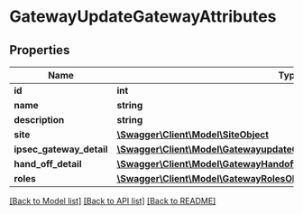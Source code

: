 # GatewayUpdateGatewayAttributes

## Properties
Name | Type | Description | Notes
------------ | ------------- | ------------- | -------------
**id** | **int** |  | 
**name** | **string** |  | [optional] 
**description** | **string** |  | [optional] 
**site** | [**\Swagger\Client\Model\SiteObject**](SiteObject.md) |  | [optional] 
**ipsec_gateway_detail** | [**\Swagger\Client\Model\GatewayupdateGatewayAttributesIpsecGatewayDetail**](GatewayupdateGatewayAttributesIpsecGatewayDetail.md) |  | [optional] 
**hand_off_detail** | [**\Swagger\Client\Model\GatewayHandoffDetail**](GatewayHandoffDetail.md) |  | [optional] 
**roles** | [**\Swagger\Client\Model\GatewayRolesObject**](GatewayRolesObject.md) |  | [optional] 

[[Back to Model list]](../README.md#documentation-for-models) [[Back to API list]](../README.md#documentation-for-api-endpoints) [[Back to README]](../README.md)


